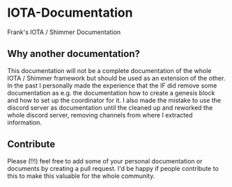 # IOTA-Documentation
Frank's IOTA / Shimmer Documentation

## Why another documentation?

This documentation will not be a complete documentation of the whole IOTA / Shimmer framework but should be used as an extension of the other. In the past I personally made the experience that the IF did remove some documentation as e.g. the documentation how to create a genesis block and how to set up the coordinator for it. I also made the mistake to use the discord server as documentation until the cleaned up and reworked the whole discord server, removing channels from where I extracted information.

## Contribute

Please (!!!) feel free to add some of your personal documentation or documents by creating a pull request. I'd be happy if people contribute to this to make this valuable for the whole community. 